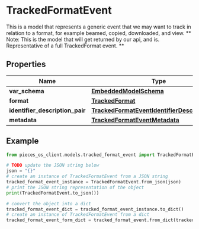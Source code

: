 # TrackedFormatEvent

This is a model that represents a generic event that we may want to track in relation to a format, for example beamed, copied, downloaded, and view. ** Note: This is the model that will get returned by our api, and is. Representative of a full TrackedFormat event. **

## Properties

Name | Type | Description | Notes
------------ | ------------- | ------------- | -------------
**var_schema** | [**EmbeddedModelSchema**](EmbeddedModelSchema) |  | [optional] 
**format** | [**TrackedFormat**](TrackedFormat) |  | 
**identifier_description_pair** | [**TrackedFormatEventIdentifierDescriptionPairs**](TrackedFormatEventIdentifierDescriptionPairs) |  | 
**metadata** | [**TrackedFormatEventMetadata**](TrackedFormatEventMetadata) |  | [optional] 

## Example

```python
from pieces_os_client.models.tracked_format_event import TrackedFormatEvent

# TODO update the JSON string below
json = "{}"
# create an instance of TrackedFormatEvent from a JSON string
tracked_format_event_instance = TrackedFormatEvent.from_json(json)
# print the JSON string representation of the object
print(TrackedFormatEvent.to_json())

# convert the object into a dict
tracked_format_event_dict = tracked_format_event_instance.to_dict()
# create an instance of TrackedFormatEvent from a dict
tracked_format_event_form_dict = tracked_format_event.from_dict(tracked_format_event_dict)
```


